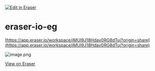 <p><a target="_blank" href="https://app.eraser.io/workspace/QZaoZU96wtJGhuUK0utn" id="edit-in-eraser-github-link"><img alt="Edit in Eraser" src="https://firebasestorage.googleapis.com/v0/b/second-petal-295822.appspot.com/o/images%2Fgithub%2FOpen%20in%20Eraser.svg?alt=media&amp;token=968381c8-a7e7-472a-8ed6-4a6626da5501"></a></p>

# eraser-io-eg


[﻿https://app.eraser.io/workspace/jMUl9J18Hdav0RG8dTuj?origin=share](https://app.eraser.io/workspace/jMUl9J18Hdav0RG8dTuj?origin=share) 

![image.png](/.eraser/QZaoZU96wtJGhuUK0utn___xHDxrJF90SVzAXgzcyI4YCKpeqF3___xbDgwOFH7SBYDVDVrKthm.png "image.png")



[﻿View on Eraser](https://app.eraser.io/workspace/jMUl9J18Hdav0RG8dTuj?elements=10kFcCDIovSyt7mmUy-bYQ) 


<!--- Eraser file: https://app.eraser.io/workspace/QZaoZU96wtJGhuUK0utn --->